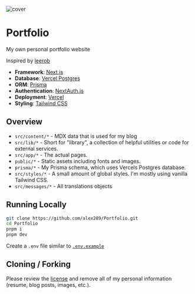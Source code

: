 ![cover](https://repository-images.githubusercontent.com/386759878/da75b7f3-2f50-4797-a36a-0d6dd8f7c6b3)

# Portfolio

My own personal portfolio website

Inspired by [leerob](https://github.com/leerob/leerob.io)

- **Framework**: [Next.js](https://nextjs.org/)
- **Database**: [Vercel Postgres](https://vercel.com)
- **ORM**: [Prisma](https://prisma.io/)
- **Authentication**: [NextAuth.js](https://next-auth.js.org/)
- **Deployment**: [Vercel](https://vercel.com)
- **Styling**: [Tailwind CSS](https://tailwindcss.com/)

## Overview

- `src/content/*` - MDX data that is used for my blog
- `src/lib/*` - Short for "library", a collection of helpful utilities or code for external services.
- `src/app/*` - The actual pages.
- `public/*` - Static assets including fonts and images.
- `prisma/*` - My Prisma schema, which uses Vercels Postgres database.
- `src/styles/*` - A small amount of global styles. I'm mostly using vanilla Tailwind CSS.
- `src/messages/*` - All translations objects

## Running Locally

```bash
git clone https://github.com/alex289/Portfolio.git
cd Portfolio
pnpm i
pnpm dev
```

Create a `.env` file similar to [`.env.example`](https://github.com/alex289/Portfolio/blob/main/.env.example)

## Cloning / Forking

Please review the [license](https://github.com/alex289/Portfolio/blob/main/LICENSE) and remove all of my personal information (resume, blog posts, images, etc.).
